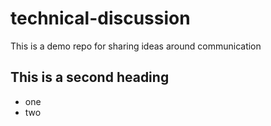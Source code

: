 # technical-discussion
This is a demo repo for sharing ideas around communication

## This is a second heading

* one
* two
